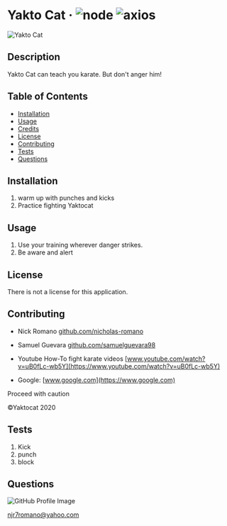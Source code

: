 # Yakto Cat &middot; ![node](https://img.shields.io/badge/node-16.13.1-blue) ![axios](https://img.shields.io/badge/axios-7.4.5-blue) 
![Yakto Cat](https://octodex.github.com/images/yaktocat.png) 
## Description 
Yakto Cat can teach you karate. But don't anger him! 
## Table of Contents 
* [Installation](#installation) 
* [Usage](#usage) 
* [Credits](#credits) 
* [License](#license) 
* [Contributing](#contributing) 
* [Tests](#tests) 
* [Questions](#questions) 
 
## Installation 
1.  warm up with punches and kicks  
2.  Practice fighting Yaktocat 
 
## Usage 
1.  Use your training wherever danger strikes.  
2.  Be aware and alert 
 
## License 
There is not a license for this application. 
## Contributing 
* Nick Romano [github.com/nicholas-romano](https://github.com/nicholas-romano) 
* Samuel Guevara [github.com/samuelguevara98](https://github.com/samuelguevara98) 
  
* Youtube How-To fight karate videos [www.youtube.com/watch?v=uB0fLc-wb5Y](https://www.youtube.com/watch?v=uB0fLc-wb5Y) 
* Google: [www.google.com](https://www.google.com) 
  
Proceed with caution 
&copy;Yaktocat 2020 
## Tests 
1.  Kick  
2.  punch  
3.  block 
 
## Questions 
![GitHub Profile Image](https://avatars.githubusercontent.com/u/6642173?) 
 njr7romano@yahoo.com